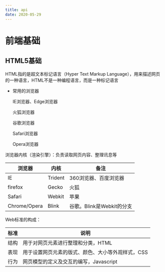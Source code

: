 ```yaml
---
title: api
date: 2020-05-29
---
```


# 前端基础

## HTML5基础

HTML指的是超文本标记语言（Hyper Text Markup Language），用来描述网页的一种语言，HTML不是一种编程语言，而是一种标记语言

- 常用的浏览器
    
    IE浏览器、Edge浏览器
    
    火狐浏览器
    
    谷歌浏览器
    
    Safari浏览器
    
    Opera浏览器
    

浏览器内核（渲染引擎）：负责读取网页内容、整理讯息等

| 浏览器 | 内核 | 备注 |
| --- | --- | --- |
| IE | Trident | 360浏览器、百度浏览器 |
| firefox | Gecko | 火狐 |
| Safari | Webkit | 苹果 |
| Chrome/Opera | Blink | 谷歌。Blink是Webkit的分支 |

Web标准的构成：

| 标准 | 说明 |
| --- | --- |
| 结构 | 用于对网页元素进行整理和分类，HTML |
| 表现 | 用于设置网页元素的版式、颜色、大小等外观样式，CSS |
| 行为 | 网页模型的定义及交互的编写，Javascript |
